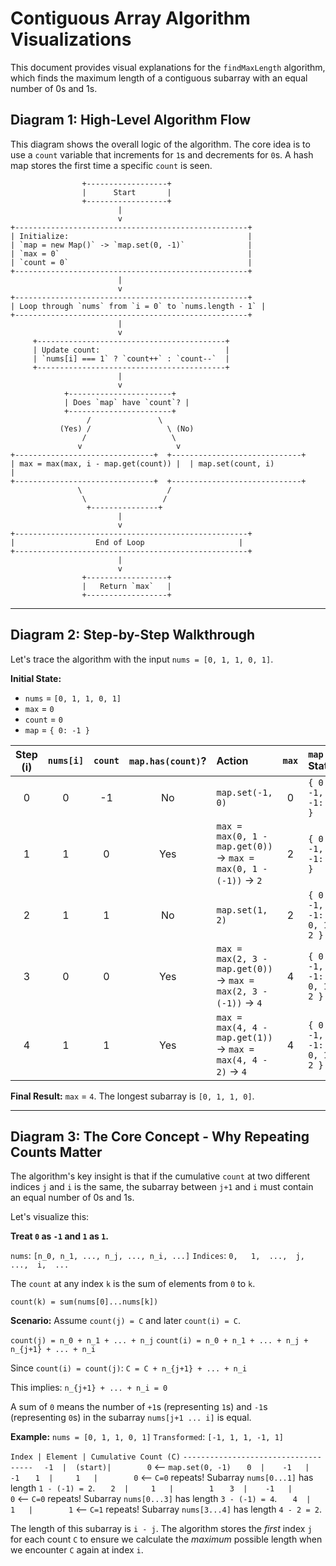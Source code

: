 # Contiguous Array Algorithm Visualizations

This document provides visual explanations for the `findMaxLength` algorithm, which finds the maximum length of a contiguous subarray with an equal number of 0s and 1s.

## Diagram 1: High-Level Algorithm Flow

This diagram shows the overall logic of the algorithm. The core idea is to use a `count` variable that increments for `1`s and decrements for `0`s. A hash map stores the first time a specific `count` is seen.

```
                +------------------+
                |      Start       |
                +------------------+
                        |
                        v
+----------------------------------------------------+
| Initialize:                                        |
| `map = new Map()` -> `map.set(0, -1)`              |
| `max = 0`                                          |
| `count = 0`                                        |
+----------------------------------------------------+
                        |
                        v
+----------------------------------------------------+
| Loop through `nums` from `i = 0` to `nums.length - 1` |
+----------------------------------------------------+
                        |
                        v
     +------------------------------------------+
     | Update count:                            |
     | `nums[i] === 1` ? `count++` : `count--`  |
     +------------------------------------------+
                        |
                        v
            +-----------------------+
            | Does `map` have `count`? |
            +-----------------------+
                 /               \
           (Yes) /                 \ (No)
                /                   \
               v                     v
+-------------------------------+  +-----------------------------+
| max = max(max, i - map.get(count)) |  | map.set(count, i)           |
+-------------------------------+  +-----------------------------+
               \                   /
                \                 /
                 +---------------+ 
                        |
                        v
+----------------------------------------------------+
|                  End of Loop                     |
+----------------------------------------------------+
                        |
                        v
                +------------------+
                |   Return `max`   |
                +------------------+
```

---

## Diagram 2: Step-by-Step Walkthrough

Let's trace the algorithm with the input `nums = [0, 1, 1, 0, 1]`.

**Initial State:**
- `nums` = `[0, 1, 1, 0, 1]`
- `max` = `0`
- `count` = `0`
- `map` = `{ 0: -1 }`

| Step (i) | `nums[i]` | `count` | `map.has(count)`? | Action | `max` | `map` State |
| :---: | :---: | :---: | :---: | :--- | :---: | :--- |
| 0 | 0 | -1 | No | `map.set(-1, 0)` | 0 | `{ 0: -1, -1: 0 }` |
| 1 | 1 | 0 | Yes | `max = max(0, 1 - map.get(0))` -> `max = max(0, 1 - (-1))` -> `2` | 2 | `{ 0: -1, -1: 0 }` |
| 2 | 1 | 1 | No | `map.set(1, 2)` | 2 | `{ 0: -1, -1: 0, 1: 2 }` |
| 3 | 0 | 0 | Yes | `max = max(2, 3 - map.get(0))` -> `max = max(2, 3 - (-1))` -> `4` | 4 | `{ 0: -1, -1: 0, 1: 2 }` |
| 4 | 1 | 1 | Yes | `max = max(4, 4 - map.get(1))` -> `max = max(4, 4 - 2)` -> `4` | 4 | `{ 0: -1, -1: 0, 1: 2 }` |

**Final Result:** `max` = `4`. The longest subarray is `[0, 1, 1, 0]`.

---

## Diagram 3: The Core Concept - Why Repeating Counts Matter

The algorithm's key insight is that if the cumulative `count` at two different indices `j` and `i` is the same, the subarray between `j+1` and `i` must contain an equal number of 0s and 1s.

Let's visualize this:

**Treat `0` as `-1` and `1` as `1`.**

`nums`:      `[n_0, n_1, ..., n_j, ..., n_i, ...]`
`Indices`:    `0,   1,  ...,  j,  ...,  i,  ...`

The `count` at any index `k` is the sum of elements from `0` to `k`.

`count(k) = sum(nums[0]...nums[k])`

**Scenario:** Assume `count(j) = C` and later `count(i) = C`.

`count(j) = n_0 + n_1 + ... + n_j`
`count(i) = n_0 + n_1 + ... + n_j + n_{j+1} + ... + n_i`

Since `count(i) = count(j)`:
`C = C + n_{j+1} + ... + n_i`

This implies:
`n_{j+1} + ... + n_i = 0`

A sum of `0` means the number of `+1`s (representing `1`s) and `-1`s (representing `0`s) in the subarray `nums[j+1 ... i]` is equal.

**Example:** `nums = [0, 1, 1, 0, 1]`
`Transformed`: `[-1, 1, 1, -1, 1]`

`Index | Element | Cumulative Count (C)`
`------------------------------------`
`  -1  |  (start)|        0`  <-- `map.set(0, -1)`
`   0  |    -1   |       -1`
`   1  |     1   |        0`  <-- `C=0` repeats! Subarray `nums[0...1]` has length `1 - (-1) = 2`.
`   2  |     1   |        1`
`   3  |    -1   |        0`  <-- `C=0` repeats! Subarray `nums[0...3]` has length `3 - (-1) = 4`.
`   4  |     1   |        1`  <-- `C=1` repeats! Subarray `nums[3...4]` has length `4 - 2 = 2`.

The length of this subarray is `i - j`. The algorithm stores the *first* index `j` for each count `C` to ensure we calculate the *maximum* possible length when we encounter `C` again at index `i`.

```